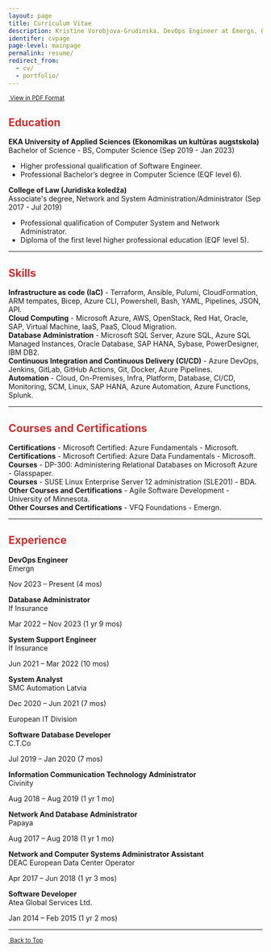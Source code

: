 ```yaml
---
layout: page
title: Curriculum Vitae
description: Kristine Vorobjova-Grudinska. DevOps Engineer at Emergn. Over 10 years of IT experience. Interested in Cloud Solutions, Data Platforms, and Infrastructure as Code. 
identifer: cvpage
page-level: mainpage
permalink: resume/
redirect_from:
  - cv/
  - portfolio/
---
```


<p  style="font-size: smaller;" ><a  href="{{ 'assets/docs/Resume-DevOps-K_Vorobjova-Grudinska.pdf' | absolute_url }}" class = "button special icon fa-file-pdf-o" target="_blank" rel="noopener noreferrer" >&nbsp;View in PDF Format</a></p>
<a name="top"></a>
<h2 style="color:#d32f2f;">Education</h2> 
<b>EKA University of Applied Sciences (Ekonomikas un kultūras augstskola)</b> <br>
Bachelor of Science - BS, Computer Science (Sep 2019 - Jan 2023)
 <ul>
  <li>Higher professional qualification of Software Engineer.</li>
  <li>Professional Bachelor’s degree in Computer Science (EQF level 6).</li>
</ul> 
<b>College of Law (Juridiska koledža)</b> <br>
Associate's degree, Network and System Administration/Administrator (Sep 2017 - Jul 2019)
 <ul>
  <li>Professional qualification of Computer System and Network Administrator.</li>
  <li>Diploma of the first level higher professional education (EQF level 5).</li>
</ul> 
<hr style="width:100%"> 
<h2 style="color:#d32f2f;">Skills</h2> 

<b>Infrastructure as code (IaC)</b> - Terraform, Ansible, Pulumi, CloudFormation, ARM tempates, Bicep, Azure CLI, Powershell, Bash, YAML, Pipelines, JSON, API.<br>
<b>Cloud Computing</b> - Microsoft Azure, AWS, OpenStack, Red Hat, Oracle, SAP, Virtual Machine, IaaS, PaaS, Cloud Migration.<br>
<b>Database Administration</b> - Microsoft SQL Server, Azure SQL, Azure SQL Managed Instances, Oracle Database, SAP HANA, Sybase, PowerDesigner, IBM DB2.<br>
<b>Continuous Integration and Continuous Delivery (CI/CD)</b> - Azure DevOps, Jenkins, GitLab, GitHub Actions, Git, Docker, Azure Pipelines.<br>
<b>Automation</b> - Cloud, On-Premises, Infra, Platform, Database, CI/CD, Monitoring, SCM, Linux, SAP HANA, Azure Automation, Azure Functions, Splunk.
<hr style="width:100%"> 

<h2 style="color:#d32f2f;">Courses and Certifications</h2> 
<b>Certifications</b> - Microsoft Certified: Azure Fundamentals - Microsoft. <br>
<b>Certifications</b> - Microsoft Certified: Azure Data Fundamentals - Microsoft. <br>
<b>Courses</b> - DP-300: Administering Relational Databases on Microsoft Azure - Glasspaper.<br>
<b>Courses</b> - SUSE Linux Enterprise Server 12 administration (SLE201) - BDA.<br>
<b>Other Courses  and Certifications</b> - Agile Software Development - University of Minnesota.<br>
<b>Other Courses  and Certifications</b> - VFQ Foundations - Emergn.<br>
<hr style="width:100%"> 

<h2 style="color:#d32f2f;">Experience</h2> 
<b> 
DevOps Engineer</b><br>
Emergn

Nov 2023 – Present (4 mos)


<b> 
Database Administrator</b><br>
If Insurance

Mar 2022 – Nov 2023 (1 yr 9 mos)


<b> 
System Support Engineer</b><br>
If Insurance

Jun 2021 – Mar 2022 (10 mos)


<b>
System Analyst</b><br>
SMC Automation Latvia

Dec 2020 – Jun 2021 (7 mos)

European IT Division


<b> 
Software Database Developer</b><br>
C.T.Co

Jul 2019 – Jan 2020 (7 mos)


<b>
Information Communication Technology Administrator</b><br>
Civinity

Aug 2018 – Aug 2019 (1 yr 1 mo)


<b> 
Network And Database Administrator</b><br>
Papaya

Aug 2017 – Aug 2018 (1 yr 1 mo)


<b>
Network and Computer Systems Administrator Assistant</b><br>
DEAC European Data Center Operator

Apr 2017 – Jun 2018 (1 yr 3 mos)


<b> 
Software Developer</b><br>
Atea Global Services Ltd.

Jan 2014 – Feb 2015 (1 yr 2 mos)

<hr style="width:100%"> 

<p  style="font-size: smaller;" ><a href="#top" class="button icon fa-angle-double-up">&nbsp;Back to Top</a></p>

